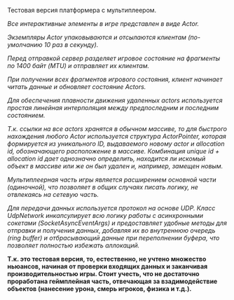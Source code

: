 Тестовая версия платформера с мультиплеером.

*Все интерактивные элементы в игре представлен в виде Actor.*

*Экземпляры Actor упаковываются и отсылаются клиентам (по-умолчанию 10 раз в секунду).*

*Перед отправкой сервер разделяет игровое состояние на фрагменты по 1400 байт (MTU) и отправляет их клиентам.*

*При получении всех фрагментов игрового состояния, клиент начинает читать данные и обновляет состояние Actors.*

*Для обеспечения плавности движения удаленных actors используется простая линейная интерполяция между предпоследним и последним состоянием.*

*Т.к. ссылки на все actors хранятся в обычном массиве, то для быстрого нахождения любого Actor используется структура ActorPointer, которая формируется из уникального ID,
выдаваемого новому actor и allocation id, обозначающего расположение в массиве. Комбинация unique id + allocation id дает однозначно определить,
находится ли искомый объект в массиве или же он был удален и, например, замещен новым.*

*Мультиплеерная часть игры является расширением основной части (одиночной), что позволяет в общих случаях писать логику, не отвлекаясь на сетевую часть.*

*Для передачи данных используется протокол на основе UDP. Класс UdpNetwork инкапсулирует всю логику работы с асинхронными сокетами (SocketAsyncEventArgs) 
и предоставляет удобные методы для отправки и получения данных, добавляя их во внутреннюю очередь (ring buffer) и отбрасывающий данные при переполнении буфера,
что позволяет полностью избежать аллокаций.*

**Т.к. это тестовая версия, то, естественно, не учтено множество ньюансов, начиная от проверки входящих данных и заканчивая производительностью игры. Стоит учесть, что не достаточно проработана геймплейная часть, отвечающая за взадимодействие объектов (нанесение урона, смерь игроков, физика и т.д.).**
